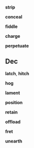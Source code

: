 
**strip**

**conceal** 

**fiddle**

**charge** 

**perpetuate**


## Dec 

**latch**, **hitch**

**hog**

**lament**

**position** 

**retain** 

**offload**

**fret**

**unearth**


